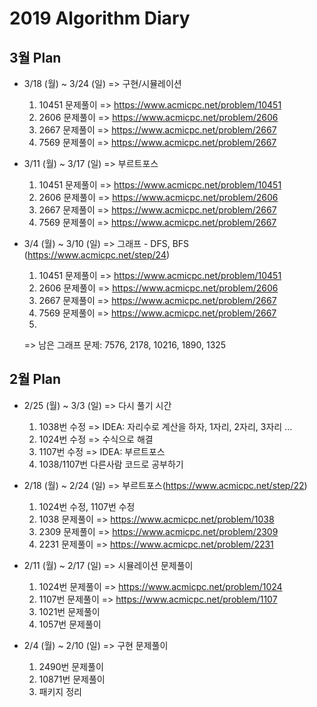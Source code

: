 # 2019 Algorithm Diary

 ## 3월 Plan

* 3/18 (월) ~ 3/24 (일) => 구현/시뮬레이션
  1. 10451 문제풀이 => https://www.acmicpc.net/problem/10451
  2. 2606 문제풀이 => https://www.acmicpc.net/problem/2606
  3. 2667 문제풀이 => https://www.acmicpc.net/problem/2667
  4. 7569 문제풀이 => https://www.acmicpc.net/problem/2667

* 3/11 (월) ~ 3/17 (일) => 부르트포스
  1. 10451 문제풀이 => https://www.acmicpc.net/problem/10451
  2. 2606 문제풀이 => https://www.acmicpc.net/problem/2606
  3. 2667 문제풀이 => https://www.acmicpc.net/problem/2667
  4. 7569 문제풀이 => https://www.acmicpc.net/problem/2667

* 3/4 (월) ~ 3/10 (일) => 그래프 - DFS, BFS (https://www.acmicpc.net/step/24)
  1. 10451 문제풀이 => https://www.acmicpc.net/problem/10451
  2. 2606 문제풀이 => https://www.acmicpc.net/problem/2606
  3. 2667 문제풀이 => https://www.acmicpc.net/problem/2667
  4. 7569 문제풀이 => https://www.acmicpc.net/problem/2667
  5. 
  => 남은 그래프 문제: 7576, 2178, 10216, 1890, 1325

 
 ## 2월 Plan
 
* 2/25 (월) ~ 3/3 (일) => 다시 풀기 시간
  1. 1038번 수정 => IDEA: 자리수로 계산을 하자, 1자리, 2자리, 3자리 ...
  2. 1024번 수정 => 수식으로 해결
  3. 1107번 수정 => IDEA: 부르트포스
  4. 1038/1107번 다른사람 코드로 공부하기
  
* 2/18 (월) ~ 2/24 (일) => 부르트포스(https://www.acmicpc.net/step/22)
  1. 1024번 수정, 1107번 수정
  2. 1038 문제풀이 => https://www.acmicpc.net/problem/1038
  3. 2309 문제풀이 => https://www.acmicpc.net/problem/2309
  4. 2231 문제풀이 => https://www.acmicpc.net/problem/2231
  
* 2/11 (월) ~ 2/17 (일) => 시뮬레이션 문제풀이
  1. 1024번 문제풀이 => https://www.acmicpc.net/problem/1024
  2. 1107번 문제풀이 => https://www.acmicpc.net/problem/1107
  3. 1021번 문제풀이
  4. 1057번 문제풀이
 
 * 2/4 (월) ~ 2/10 (일) => 구현 문제풀이
   1. 2490번 문제풀이
   2. 10871번 문제풀이
   3. 패키지 정리